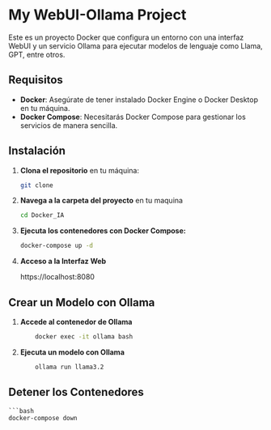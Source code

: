 # My WebUI-Ollama Project

Este es un proyecto Docker que configura un entorno con una interfaz WebUI y un servicio Ollama para ejecutar modelos de lenguaje como Llama, GPT, entre otros.

## Requisitos

- **Docker**: Asegúrate de tener instalado Docker Engine o Docker Desktop en tu máquina.
- **Docker Compose**: Necesitarás Docker Compose para gestionar los servicios de manera sencilla.

## Instalación

1. **Clona el repositorio** en tu máquina:

   ```bash
   git clone 

2. **Navega a la carpeta del proyecto** en tu maquina

    ```bash
    cd Docker_IA

3. **Ejecuta los contenedores con Docker Compose:**

    ```bash 
    docker-compose up -d

4. **Acceso a la Interfaz Web**

    https://localhost:8080

## Crear un Modelo con Ollama

1. **Accede al contenedor de Ollama**
    ```bash
        docker exec -it ollama bash

2. **Ejecuta un modelo con Ollama**
    ```bash
        ollama run llama3.2


## Detener los Contenedores
    ```bash
    docker-compose down
